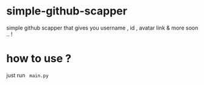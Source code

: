 # simple-github-scapper
simple github scapper that gives you username , id , avatar link &amp; more soon .. ! <br>

# how to use ? <br> 
just run <code> main.py </code>
